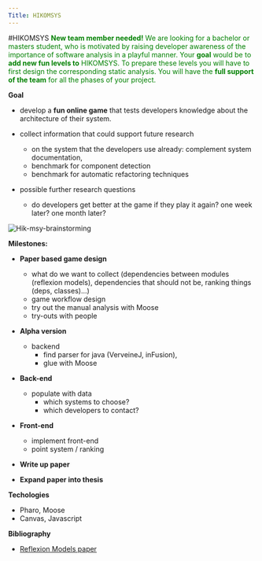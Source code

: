 ```yaml
---
Title: HIKOMSYS
---
```

#HIKOMSYS
<span style="color: green;">**New team member needed!** We are looking for a bachelor or masters student, who is motivated by raising developer awareness of the importance of software analysis in a playful manner. Your **goal** would be to **add new fun levels to** HIKOMSYS. To prepare these levels you will have to first design the corresponding static analysis. You will have the **full support of the team** for all the phases of your project. 

**Goal**

-  develop a **fun online game** that tests developers knowledge about the architecture of their system. 
-  collect information that could support future research 
	-  on the system that the developers use already: complement system documentation, 
	-  benchmark for component detection
	-  benchmark for automatic refactoring techniques

-  possible further research questions
	-  do developers get better at the game if they play it again? one week later? one month later?


![Hik-msy-brainstorming](%assets_url%/files/3b/kpagfyaz8zcwtc6flfn4nhp8k6yngl/IMAG0223.jpg)


**Milestones:**

-  **Paper based game design** 
	-  what do we want to collect (dependencies between modules (reflexion models), dependencies that should not be, ranking things (deps, classes)...)
	-  game workflow design
	-  try out the manual analysis with Moose
	-  try-outs with people 




-  **Alpha version**
	-  backend 
		-  find parser for java (VerveineJ, inFusion), 
		-  glue with Moose




-  **Back-end** 
	-  populate with data
		-  which systems to choose? 
		-  which developers to contact?




-  **Front-end** 
	-  implement front-end
	-  point system / ranking



-  **Write up paper**
-  **Expand paper into thesis**





**Techologies**

-  Pharo, Moose
-  Canvas, Javascript


**Bibliography**

-  [Reflexion Models paper](/scgbib?query=Murp95a&display=abstract)
